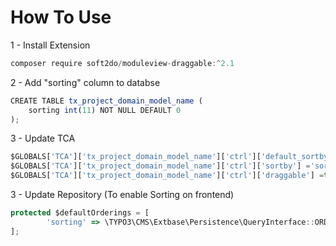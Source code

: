 
# How To Use

1 - Install Extension

```javascript
composer require soft2do/moduleview-draggable:^2.1
```

2 - Add "sorting" column to databse

```javascript
CREATE TABLE tx_project_domain_model_name (
	sorting int(11) NOT NULL DEFAULT 0
);
```

3 - Update TCA 

```javascript
$GLOBALS['TCA']['tx_project_domain_model_name']['ctrl']['default_sortby'] ='sorting';
$GLOBALS['TCA']['tx_project_domain_model_name']['ctrl']['sortby'] ='sorting';
$GLOBALS['TCA']['tx_project_domain_model_name']['ctrl']['draggable'] =true;

```

3 - Update Repository  (To enable Sorting on frontend)

```javascript
protected $defaultOrderings = [
        'sorting' => \TYPO3\CMS\Extbase\Persistence\QueryInterface::ORDER_ASCENDING,
];
```
